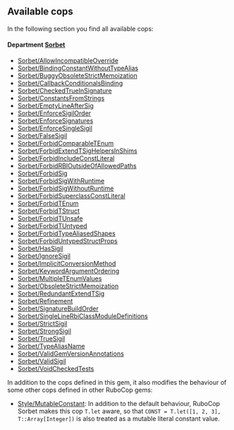 ## Available cops

In the following section you find all available cops:

<!-- START_COP_LIST -->
#### Department [Sorbet](cops_sorbet.md)

* [Sorbet/AllowIncompatibleOverride](cops_sorbet.md#sorbetallowincompatibleoverride)
* [Sorbet/BindingConstantWithoutTypeAlias](cops_sorbet.md#sorbetbindingconstantwithouttypealias)
* [Sorbet/BuggyObsoleteStrictMemoization](cops_sorbet.md#sorbetbuggyobsoletestrictmemoization)
* [Sorbet/CallbackConditionalsBinding](cops_sorbet.md#sorbetcallbackconditionalsbinding)
* [Sorbet/CheckedTrueInSignature](cops_sorbet.md#sorbetcheckedtrueinsignature)
* [Sorbet/ConstantsFromStrings](cops_sorbet.md#sorbetconstantsfromstrings)
* [Sorbet/EmptyLineAfterSig](cops_sorbet.md#sorbetemptylineaftersig)
* [Sorbet/EnforceSigilOrder](cops_sorbet.md#sorbetenforcesigilorder)
* [Sorbet/EnforceSignatures](cops_sorbet.md#sorbetenforcesignatures)
* [Sorbet/EnforceSingleSigil](cops_sorbet.md#sorbetenforcesinglesigil)
* [Sorbet/FalseSigil](cops_sorbet.md#sorbetfalsesigil)
* [Sorbet/ForbidComparableTEnum](cops_sorbet.md#sorbetforbidcomparabletenum)
* [Sorbet/ForbidExtendTSigHelpersInShims](cops_sorbet.md#sorbetforbidextendtsighelpersinshims)
* [Sorbet/ForbidIncludeConstLiteral](cops_sorbet.md#sorbetforbidincludeconstliteral)
* [Sorbet/ForbidRBIOutsideOfAllowedPaths](cops_sorbet.md#sorbetforbidrbioutsideofallowedpaths)
* [Sorbet/ForbidSig](cops_sorbet.md#sorbetforbidsig)
* [Sorbet/ForbidSigWithRuntime](cops_sorbet.md#sorbetforbidsigwithruntime)
* [Sorbet/ForbidSigWithoutRuntime](cops_sorbet.md#sorbetforbidsigwithoutruntime)
* [Sorbet/ForbidSuperclassConstLiteral](cops_sorbet.md#sorbetforbidsuperclassconstliteral)
* [Sorbet/ForbidTEnum](cops_sorbet.md#sorbetforbidtenum)
* [Sorbet/ForbidTStruct](cops_sorbet.md#sorbetforbidtstruct)
* [Sorbet/ForbidTUnsafe](cops_sorbet.md#sorbetforbidtunsafe)
* [Sorbet/ForbidTUntyped](cops_sorbet.md#sorbetforbidtuntyped)
* [Sorbet/ForbidTypeAliasedShapes](cops_sorbet.md#sorbetforbidtypealiasedshapes)
* [Sorbet/ForbidUntypedStructProps](cops_sorbet.md#sorbetforbiduntypedstructprops)
* [Sorbet/HasSigil](cops_sorbet.md#sorbethassigil)
* [Sorbet/IgnoreSigil](cops_sorbet.md#sorbetignoresigil)
* [Sorbet/ImplicitConversionMethod](cops_sorbet.md#sorbetimplicitconversionmethod)
* [Sorbet/KeywordArgumentOrdering](cops_sorbet.md#sorbetkeywordargumentordering)
* [Sorbet/MultipleTEnumValues](cops_sorbet.md#sorbetmultipletenumvalues)
* [Sorbet/ObsoleteStrictMemoization](cops_sorbet.md#sorbetobsoletestrictmemoization)
* [Sorbet/RedundantExtendTSig](cops_sorbet.md#sorbetredundantextendtsig)
* [Sorbet/Refinement](cops_sorbet.md#sorbetrefinement)
* [Sorbet/SignatureBuildOrder](cops_sorbet.md#sorbetsignaturebuildorder)
* [Sorbet/SingleLineRbiClassModuleDefinitions](cops_sorbet.md#sorbetsinglelinerbiclassmoduledefinitions)
* [Sorbet/StrictSigil](cops_sorbet.md#sorbetstrictsigil)
* [Sorbet/StrongSigil](cops_sorbet.md#sorbetstrongsigil)
* [Sorbet/TrueSigil](cops_sorbet.md#sorbettruesigil)
* [Sorbet/TypeAliasName](cops_sorbet.md#sorbettypealiasname)
* [Sorbet/ValidGemVersionAnnotations](cops_sorbet.md#sorbetvalidgemversionannotations)
* [Sorbet/ValidSigil](cops_sorbet.md#sorbetvalidsigil)
* [Sorbet/VoidCheckedTests](cops_sorbet.md#sorbetvoidcheckedtests)

<!-- END_COP_LIST -->

In addition to the cops defined in this gem, it also modifies the behaviour of some other cops
defined in other RuboCop gems:

* [Style/MutableConstant](https://docs.rubocop.org/rubocop/cops_style.html#stylemutableconstant): In addition to the default behaviour, RuboCop Sorbet makes this cop `T.let` aware, so that `CONST = T.let([1, 2, 3], T::Array[Integer])` is also treated as a mutable literal constant value.
